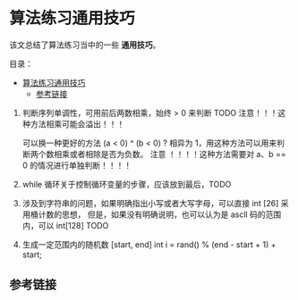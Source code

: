 # 算法练习通用技巧

该文总结了算法练习当中的一些 **通用技巧**。

目录：

- [算法练习通用技巧](#算法练习通用技巧)
  - [参考链接](#参考链接)

1. 判断序列单调性，可用前后两数相乘，始终 > 0 来判断 TODO
      注意！！！这种方法相乘可能会溢出！！！

   可以换一种更好的方法 (a < 0) ^ (b < 0) ? 相异为 1，用这种方法可以用来判断两个数相乘或者相除是否为负数。
   注意 ！！！！这种方法需要对 a、b == 0 的情况进行单独判断！！！！

2. while 循环关于控制循环变量的步骤，应该放到最后，TODO

3. 涉及到字符串的问题，如果明确指出小写或者大写字母，可以直接 int [26] 采用桶计数的思想，
   但是，如果没有明确说明，也可以认为是 ascll 码的范围内，可以 int[128] TODO

4. 生成一定范围内的随机数 [start, end] int i = rand() % (end - start + 1) + start;

## 参考链接
